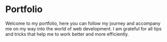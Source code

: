 # Portfolio
Welcome to my portfolio, here you can follow my journey and accompany me on my way into the world of web development. I am grateful for all tips and tricks that help me to work better and more efficiently. 
